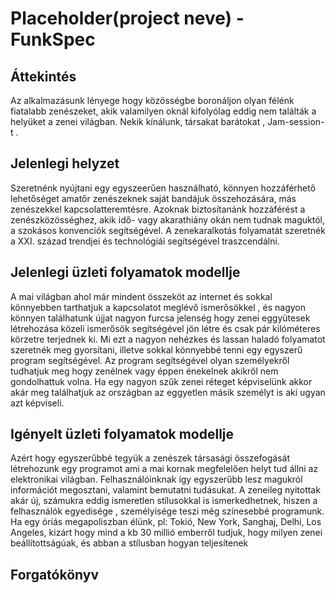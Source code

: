 # Placeholder(project neve) - FunkSpec

## Áttekintés
Az alkalmazásunk lényege hogy közösségbe boronáljon olyan félénk fiatalabb zenészeket, akik valamilyen oknál kifolyólag eddig nem találták a helyüket a zenei világban. Nekik kínálunk, társakat barátokat , Jam-session-t .

## Jelenlegi helyzet
Szeretnénk nyújtani egy egyszeerűen használható, könnyen hozzáférhető lehetőséget amatőr zenészeknek saját bandájuk összehozására, más zenészekkel kapcsolatteremtésre. Azoknak biztosítanánk hozzáférést a zenészközösséghez, akik idő- vagy akarathiány okán nem tudnak maguktól, a szokásos konvenciók segítségével. A zenekaralkotás folyamatát szeretnék a XXI. század trendjei és technológiái segítségével traszcendálni.

## Jelenlegi üzleti folyamatok modellje
A mai világban ahol már mindent összeköt az internet és sokkal könnyebben tarthatjuk a kapcsolatot meglévő ismerősökkel , és nagyon könnyen találhatunk újjat nagyon furcsa jelenség hogy zenei eggyütesek létrehozása közeli ismerősök segítségével jön létre és csak pár kilóméteres körzetre terjednek ki. Mi ezt a nagyon nehézkes és lassan haladó folyamatot szeretnék meg gyorsítani, illetve sokkal könnyebbé tenni egy egyszerű program segítségével. Az program segítségével olyan személyekről tudhatjuk meg hogy zenélnek vagy éppen énekelnek akikről nem gondolhattuk volna. Ha egy nagyon szűk zenei réteget képviselünk akkor akár meg találhatjuk az országban az eggyetlen másik személyt is aki ugyan azt képviseli. 

## Igényelt üzleti folyamatok modellje
Azért hogy egyszerűbbé tegyük a zenészek társasági összefogását  létrehozunk egy programot ami a mai kornak megfelelően helyt tud állni az elektronikai világban. Felhasználóinknak így egyszerűbb lesz magukról információt megosztani, valamint bemutatni tudásukat. A zeneileg nyitottak akár új, számukra eddig ismeretlen stílusokkal is ismerkedhetnek, hiszen a felhasználók egyedisége , személyisége teszi még színesebbé programunk. Ha egy óriás megapoliszban élünk, pl: Tokió, New York, Sanghaj, Delhi, Los Angeles, kizárt hogy mind a kb 30 millió emberről tudjuk, hogy milyen zenei beállítottságúak, és abban a stílusban hogyan teljesítenek

## Forgatókönyv
